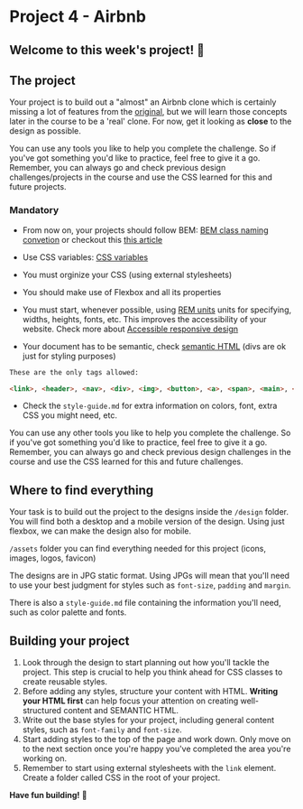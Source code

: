 # Project 4 - Airbnb

## Welcome to this week's project! 👋

## The project

Your project is to build out a "almost" an Airbnb clone which is certainly missing a lot of features from the [original](https://www.airbnb.ca/), but we will learn those concepts later in the course to be a 'real' clone. For now, get it looking as **close** to the design as possible.

You can use any tools you like to help you complete the challenge. So if you've got something you'd like to practice, feel free to give it a go. Remember, you can always go and check previous design challenges/projects in the course and use the CSS learned for this and future projects.

### Mandatory

-   From now on, your projects should follow BEM: [BEM class naming convetion](https://getbem.com/naming/) or checkout this [this article](https://css-tricks.com/bem-101/)

-   Use CSS variables: [CSS variables](https://developer.mozilla.org/en-US/docs/Web/CSS/Using_CSS_custom_properties)
-   You must orginize your CSS (using external stylesheets)

-   You should make use of Flexbox and all its properties

-   You must start, whenever possible, using [REM units](https://www.w3schools.com/cssref/css_units.asp) units for specifying, widths, heights, fonts, etc. This improves the accessibility of your website. Check more about [Accessible responsive design](https://web.dev/accessible-responsive-design/)

-   Your document has to be semantic, check [semantic HTML](https://developer.mozilla.org/en-US/docs/Glossary/Semantics#semantics_in_html) (divs are ok just for styling purposes)

```html
These are the only tags allowed:

<link>, <header>, <nav>, <div>, <img>, <button>, <a>, <span>, <main>, <section>, <article>, <h4>, <p> (only used for some text below images – see design for more info)
```

-   Check the `style-guide.md` for extra information on colors, font, extra CSS you might need, etc.

You can use any other tools you like to help you complete the challenge. So if you've got something you'd like to practice, feel free to give it a go. Remember, you can always go and check previous design challenges in the course and use the CSS learned for this and future challenges.

## Where to find everything

Your task is to build out the project to the designs inside the `/design` folder. You will find both a desktop and a mobile version of the design. Using just flexbox, we can make the design also for mobile.

`/assets` folder you can find everything needed for this project (icons, images, logos, favicon)

The designs are in JPG static format. Using JPGs will mean that you'll need to use your best judgment for styles such as `font-size`, `padding` and `margin`.

There is also a `style-guide.md` file containing the information you'll need, such as color palette and fonts.

## Building your project

1. Look through the design to start planning out how you'll tackle the project. This step is crucial to help you think ahead for CSS classes to create reusable styles.
2. Before adding any styles, structure your content with HTML. **Writing your HTML first** can help focus your attention on creating well-structured content and SEMANTIC HTML.
3. Write out the base styles for your project, including general content styles, such as `font-family` and `font-size`.
4. Start adding styles to the top of the page and work down. Only move on to the next section once you're happy you've completed the area you're working on.
5. Remember to start using external stylesheets with the `link` element. Create a folder called CSS in the root of your project.

**Have fun building!** 🚀
